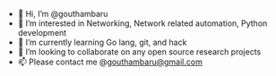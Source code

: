 - 👋 Hi, I’m @gouthambaru
- 👀 I’m interested in Networking, Network related automation, Python development
- 🌱 I’m currently learning Go lang, git, and hack
- 💞️ I’m looking to collaborate on any open source research projects
- 📫 Please contact me @gouthambaru@gmail.com

<!---
gouthambaru/gouthambaru is a ✨ special ✨ repository because its `README.md` (this file) appears on your GitHub profile.
You can click the Preview link to take a look at your changes.
--->
